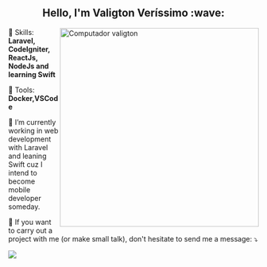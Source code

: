 <h2 align="center"> Hello, I'm Valigton Veríssimo :wave:</h2>
<img src="https://raw.githubusercontent.com/MicaelliMedeiros/micaellimedeiros/master/image/computer-illustration.png" min-width="400px" max-width="400px" width="400px" align="right" alt="Computador valigton">

<p align="left">
  🦄 Skills: <strong>Laravel, CodeIgniter, ReactJs, NodeJs and learning Swift</strong>
</p>

<p align="left">
  💼 Tools: <strong>Docker,VSCode</strong>
</p>

🌱 I’m currently working in web development with Laravel and leaning Swift cuz I intend to become mobile developer someday.

<p align="left">
  💌 If you want to carry out a project with me (or make small talk), don't hesitate to send me a message: ⤵️
</p>

<p align="left">
  <a href="https://www.linkedin.com/in/valigtonverissimo" alt="Linkedin">
  <img src="https://img.shields.io/badge/-Linkedin-0e76a8?style=for-the-badge&logo=Linkedin&logoColor=white&link=https://www.linkedin.com/in/valigtonverissimo" /></a>
</p>
